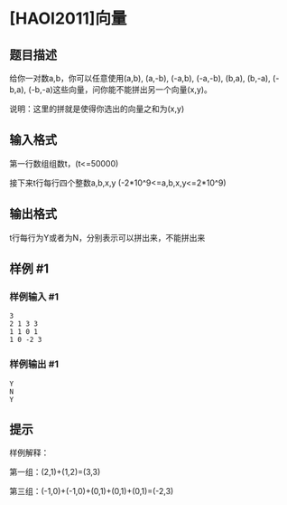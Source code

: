 # [HAOI2011]向量

## 题目描述

给你一对数a,b，你可以任意使用(a,b), (a,-b), (-a,b), (-a,-b), (b,a), (b,-a), (-b,a), (-b,-a)这些向量，问你能不能拼出另一个向量(x,y)。


说明：这里的拼就是使得你选出的向量之和为(x,y)


## 输入格式

第一行数组组数t，(t<=50000)


接下来t行每行四个整数a,b,x,y  (-2\*10^9<=a,b,x,y<=2\*10^9)


## 输出格式

t行每行为Y或者为N，分别表示可以拼出来，不能拼出来


## 样例 #1

### 样例输入 #1
```
3
2 1 3 3
1 1 0 1
1 0 -2 3
```

### 样例输出 #1

```
Y
N
Y
```

## 提示

样例解释：

第一组：(2,1)+(1,2)=(3,3)

第三组：(-1,0)+(-1,0)+(0,1)+(0,1)+(0,1)=(-2,3)

